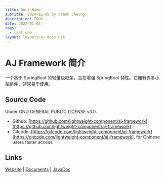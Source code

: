 ```yaml
---
title: Docs Home
subTitle: 2024-12-05 by Frank Cheung
description: TODO
date: 2022-01-05
tags:
  - last one
layout: layouts/aj-docs.njk
---
```


# AJ Framework 简介

一个基于 SpringBoot 的轻量级框架，旨在增强 SpringBoot 特性。它拥有许多小型组件，非常易于使用。

## Source Code

Under GNU GENERAL PUBLIC LICENSE v3.0.

- Github: [https://github.com/lightweight-component/aj-framework](https://github.com/lightweight-component/aj-framework)
- Gitcode: [https://gitcode.com/lightweight-component/aj-framework](https://gitcode.com/lightweight-component/aj-framework), for Chinese users faster access.

## Links

[Website](https://framework.ajaxjs.com) | [Documents](https://aj-docs.ajaxjs.com/)  | [JavaDoc](https://github.com/lightweight-component/SqlMan)